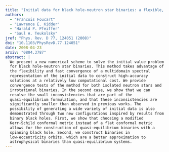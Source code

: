 ```yaml
---
title: "Initial data for black hole-neutron star binaries: a flexible, high-accuracy spectral method"
authors:
  - "Francois Foucart"
  - "Lawrence E. Kidder"
  - "Harald P. Pfeiffer"
  - "Saul A. Teukolsky"
jref: "Phys. Rev. D 77, 124051 (2008)"
doi: "10.1103/PhysRevD.77.124051"
date: 2008-04-23
arxiv: "0804.3787"
abstract: |
  We present a new numerical scheme to solve the initial value problem
  for black hole-neutron star binaries. This method takes advantage of
  the flexibility and fast convergence of a multidomain spectral
  representation of the initial data to construct high-accuracy
  solutions at a relatively low computational cost. We provide
  convergence tests of the method for both isolated neutron stars and
  irrotational binaries. In the second case, we show that we can
  resolve the small inconsistencies that are part of the
  quasi-equilibrium formulation, and that these inconsistencies are
  significantly smaller than observed in previous works. The
  possibility of generating a wide variety of initial data is also
  demonstrated through two new configurations inspired by results from
  binary black holes. First, we show that choosing a modified
  Kerr-Schild conformal metric instead of a flat conformal metric
  allows for the construction of quasi-equilibrium binaries with a
  spinning black hole. Second, we construct binaries in
  low-eccentricity orbits, which are a better approximation to
  astrophysical binaries than quasi-equilibrium systems.
---
```

